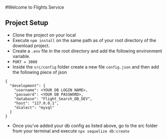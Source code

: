 #Welcome to Flights Service

## Project Setup
- Clone the project on your local
- Execute `npm install` on the same path as of your root directory of the download project.
- Create a `.env` file in the root directory and add the following environment variable.
- `PORT = 3000`
- Inside the `src/config` folder create a new file `config.json` and then add the following piece of json

```
{
  "development": {
    "username": <YOUR DB LOGIN NAME>,
    "password": <YOUR DB PASSWORD>,
    "database": "Flight_Search_DB_DEV",
    "host": "127.0.0.1",
    "dialect": "mysql"
  }
}

```
- Once you've added your db config as listed above, go to the src folder from your terminal and execute `npx sequelize db:create`
